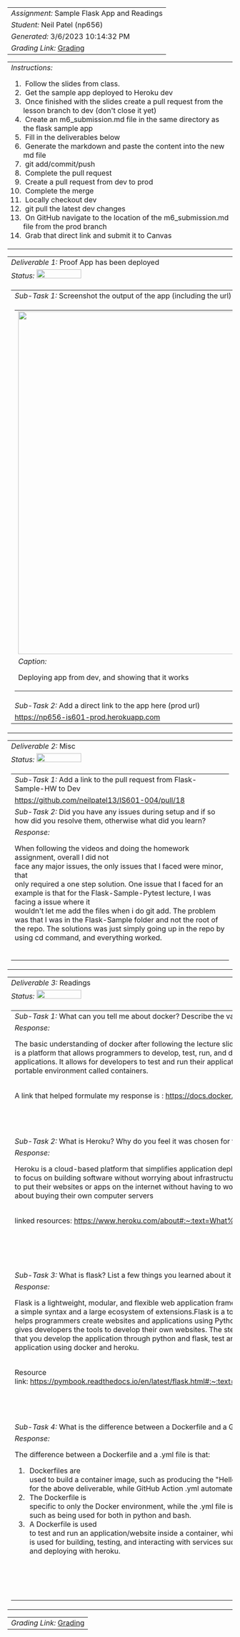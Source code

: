 <table><tr><td> <em>Assignment: </em> Sample Flask App and Readings</td></tr>
<tr><td> <em>Student: </em> Neil Patel (np656)</td></tr>
<tr><td> <em>Generated: </em> 3/6/2023 10:14:32 PM</td></tr>
<tr><td> <em>Grading Link: </em> <a rel="noreferrer noopener" href="https://learn.ethereallab.app/homework/IS601-004-S23/sample-flask-app-and-readings/grade/np656" target="_blank">Grading</a></td></tr></table>
<table><tr><td> <em>Instructions: </em> <ol><li>&nbsp;Follow the slides from class.&nbsp;</li><li>&nbsp;Get the sample app deployed to Heroku dev</li><li>&nbsp;Once finished with the slides create a pull request from the lesson branch to dev (don't close it yet)&nbsp;</li><li>&nbsp;Create an m6_submission.md file in the same directory as the flask sample app&nbsp;</li><li>&nbsp;Fill in the deliverables below&nbsp;</li><li>&nbsp;Generate the markdown and paste the content into the new md file&nbsp;</li><li>&nbsp;git add/commit/push&nbsp;</li><li>&nbsp;Complete the pull request&nbsp;</li><li>&nbsp;Create a pull request from dev to prod&nbsp;</li><li>&nbsp;Complete the merge&nbsp;</li><li>&nbsp;Locally checkout dev&nbsp;</li><li>&nbsp;git pull the latest dev changes&nbsp;</li><li>&nbsp;On GitHub navigate to the location of the m6_submission.md file from the prod branch&nbsp;</li><li>&nbsp;Grab that direct link and submit it to Canvas</li></ol></td></tr></table>
<table><tr><td> <em>Deliverable 1: </em> Proof App has been deployed </td></tr><tr><td><em>Status: </em> <img width="100" height="20" src="https://user-images.githubusercontent.com/54863474/211707773-e6aef7cb-d5b2-4053-bbb1-b09fc609041e.png"></td></tr>
<tr><td><table><tr><td> <em>Sub-Task 1: </em> Screenshot the output of the app (including the url) showing it's running from Heroku dev</td></tr>
<tr><td><table><tr><td><img width="768px" src="https://user-images.githubusercontent.com/90282158/223302938-c4a73189-4b1d-4203-bebc-b4bff47bde7b.png"/></td></tr>
<tr><td> <em>Caption:</em> <p>Deploying app from dev, and showing that it works<br></p>
</td></tr>
</table></td></tr>
<tr><td> <em>Sub-Task 2: </em> Add a direct link to the app here (prod url)</td></tr>
<tr><td> <a rel="noreferrer noopener" target="_blank" href="https://np656-is601-prod.herokuapp.com">https://np656-is601-prod.herokuapp.com</a> </td></tr>
</table></td></tr>
<table><tr><td> <em>Deliverable 2: </em> Misc </td></tr><tr><td><em>Status: </em> <img width="100" height="20" src="https://user-images.githubusercontent.com/54863474/211707773-e6aef7cb-d5b2-4053-bbb1-b09fc609041e.png"></td></tr>
<tr><td><table><tr><td> <em>Sub-Task 1: </em> Add a link to the pull request from Flask-Sample-HW to Dev</td></tr>
<tr><td> <a rel="noreferrer noopener" target="_blank" href="https://github.com/neilpatel13/IS601-004/pull/18">https://github.com/neilpatel13/IS601-004/pull/18</a> </td></tr>
<tr><td> <em>Sub-Task 2: </em> Did you have any issues during setup and if so how did you resolve them, otherwise what did you learn?</td></tr>
<tr><td> <em>Response:</em> <p>When following the videos and doing the homework assignment, overall I did not<br>face any major issues, the only issues that I faced were minor, that<br>only required a one step solution. One issue that I faced for an<br>example is that for the&nbsp;Flask-Sample-Pytest lecture, I was facing a issue where it<br>wouldn&#39;t let me add the files when i do git add. The problem<br>was that I was in the Flask-Sample folder and not the root of<br>the repo. The solutions was just simply going up in the repo by<br>using cd command, and everything worked.<br></p><br></td></tr>
</table></td></tr>
<table><tr><td> <em>Deliverable 3: </em> Readings </td></tr><tr><td><em>Status: </em> <img width="100" height="20" src="https://user-images.githubusercontent.com/54863474/211707773-e6aef7cb-d5b2-4053-bbb1-b09fc609041e.png"></td></tr>
<tr><td><table><tr><td> <em>Sub-Task 1: </em> What can you tell me about docker? Describe the various steps needed to get an app ran inside a docker container in your own words</td></tr>
<tr><td> <em>Response:</em> <p>The basic understanding of docker after following the lecture slides/videos, is that it<br>is a platform that allows programmers to develop, test, run, and deploy their<br>applications. It allows for developers to test and run their applications in a<br>portable environment called containers.<div><br></div><div>A link that helped formulate my response is :&nbsp;<a href="https://docs.docker.com/get-started/overview/">https://docs.docker.com/get-started/overview/</a></div><div><br></div><br></p><br></td></tr>
<tr><td> <em>Sub-Task 2: </em> What is Heroku? Why do you feel it was chosen for this class?</td></tr>
<tr><td> <em>Response:</em> <p>Heroku is a cloud-based platform that simplifies application deployment and management, allowing developers<br>to focus on building software without worrying about infrastructure. Heroku allows for people<br>to put their websites or apps on the internet without having to worry<br>about buying their own computer servers<div><br></div><div>linked resources:&nbsp;<a href="https://www.heroku.com/about#:~:text=What%20is%20Heroku%3F,getting%20their%20apps%20to%20market">https://www.heroku.com/about#:~:text=What%20is%20Heroku%3F,getting%20their%20apps%20to%20market</a>.<br><div><br></div><div><br></div></div><br></p><br></td></tr>
<tr><td> <em>Sub-Task 3: </em> What is flask? List a few things you learned about it</td></tr>
<tr><td> <em>Response:</em> <p>Flask is a lightweight, modular, and flexible web application framework for Python, with<br>a simple syntax and a large ecosystem of extensions.Flask is a tool that<br>helps programmers create websites and applications using Python. Flask is a framework that<br>gives developers the tools to develop their own websites. The steps involved is<br>that you develop the application through python and flask, test and run the<br>application using docker and heroku.<div><br></div><div>Resource link:&nbsp;<a href="https://pymbook.readthedocs.io/en/latest/flask.html#:~:text=Flask%20is%20a%20web%20framework,application%20or%20a%20commercial%20website">https://pymbook.readthedocs.io/en/latest/flask.html#:~:text=Flask%20is%20a%20web%20framework,application%20or%20a%20commercial%20website</a>.</div><div><br></div><br></p><br></td></tr>
<tr><td> <em>Sub-Task 4: </em> What is the difference between a Dockerfile and a Github Action .yml file?</td></tr>
<tr><td> <em>Response:</em> <p>The difference between a Dockerfile and a .yml file is that:<div><ol style="border: 0px<br>solid rgb(217, 217, 227); box-sizing: border-box; --tw-border-spacing-x:0; --tw-border-spacing-y:0; --tw-translate-x:0; --tw-translate-y:0; --tw-rotate:0; --tw-skew-x:0; --tw-skew-y:0;<br>--tw-scale-x:1; --tw-scale-y:1; --tw-pan-x: ; --tw-pan-y: ; --tw-pinch-zoom: ; --tw-scroll-snap-strictness:proximity; --tw-ordinal: ; --tw-slashed-zero: ;<br>--tw-numeric-figure: ; --tw-numeric-spacing: ; --tw-numeric-fraction: ; --tw-ring-inset: ; --tw-ring-offset-width:0px; --tw-ring-offset-color:#fff; --tw-ring-color:rgba(59,130,246,0.5); --tw-ring-offset-shadow:0 0<br>transparent; --tw-ring-shadow:0 0 transparent; --tw-shadow:0 0 transparent; --tw-shadow-colored:0 0 transparent; --tw-blur: ; --tw-brightness:<br>; --tw-contrast: ; --tw-grayscale: ; --tw-hue-rotate: ; --tw-invert: ; --tw-saturate: ; --tw-sepia: ;<br>--tw-drop-shadow: ; --tw-backdrop-blur: ; --tw-backdrop-brightness: ; --tw-backdrop-contrast: ; --tw-backdrop-grayscale: ; --tw-backdrop-hue-rotate: ; --tw-backdrop-invert:<br>; --tw-backdrop-opacity: ; --tw-backdrop-saturate: ; --tw-backdrop-sepia: ; list-style-position: initial; list-style-image: initial; margin: 0px;<br>padding: 0px 0px 0px 1rem; counter-reset: item 0; display: flex; flex-direction: column;"><li style="border:<br>0px solid rgb(217, 217, 227); box-sizing: border-box; --tw-border-spacing-x:0; --tw-border-spacing-y:0; --tw-translate-x:0; --tw-translate-y:0; --tw-rotate:0; --tw-skew-x:0;<br>--tw-skew-y:0; --tw-scale-x:1; --tw-scale-y:1; --tw-pan-x: ; --tw-pan-y: ; --tw-pinch-zoom: ; --tw-scroll-snap-strictness:proximity; --tw-ordinal: ; --tw-slashed-zero:<br>; --tw-numeric-figure: ; --tw-numeric-spacing: ; --tw-numeric-fraction: ; --tw-ring-inset: ; --tw-ring-offset-width:0px; --tw-ring-offset-color:#fff; --tw-ring-color:rgba(59,130,246,0.5); --tw-ring-offset-shadow:0<br>0 transparent; --tw-ring-shadow:0 0 transparent; --tw-shadow:0 0 transparent; --tw-shadow-colored:0 0 transparent; --tw-blur: ;<br>--tw-brightness: ; --tw-contrast: ; --tw-grayscale: ; --tw-hue-rotate: ; --tw-invert: ; --tw-saturate: ; --tw-sepia:<br>; --tw-drop-shadow: ; --tw-backdrop-blur: ; --tw-backdrop-brightness: ; --tw-backdrop-contrast: ; --tw-backdrop-grayscale: ; --tw-backdrop-hue-rotate: ;<br>--tw-backdrop-invert: ; --tw-backdrop-opacity: ; --tw-backdrop-saturate: ; --tw-backdrop-sepia: ; margin: 0px; padding-left: 0.375em;">Dockerfiles are<br>used to build a container image, such as producing the &quot;Hello World&quot; needed<br>for the above deliverable, while GitHub Action .yml automates software workflows.</li><li style="border: 0px<br>solid rgb(217, 217, 227); box-sizing: border-box; --tw-border-spacing-x:0; --tw-border-spacing-y:0; --tw-translate-x:0; --tw-translate-y:0; --tw-rotate:0; --tw-skew-x:0; --tw-skew-y:0;<br>--tw-scale-x:1; --tw-scale-y:1; --tw-pan-x: ; --tw-pan-y: ; --tw-pinch-zoom: ; --tw-scroll-snap-strictness:proximity; --tw-ordinal: ; --tw-slashed-zero: ;<br>--tw-numeric-figure: ; --tw-numeric-spacing: ; --tw-numeric-fraction: ; --tw-ring-inset: ; --tw-ring-offset-width:0px; --tw-ring-offset-color:#fff; --tw-ring-color:rgba(59,130,246,0.5); --tw-ring-offset-shadow:0 0<br>transparent; --tw-ring-shadow:0 0 transparent; --tw-shadow:0 0 transparent; --tw-shadow-colored:0 0 transparent; --tw-blur: ; --tw-brightness:<br>; --tw-contrast: ; --tw-grayscale: ; --tw-hue-rotate: ; --tw-invert: ; --tw-saturate: ; --tw-sepia: ;<br>--tw-drop-shadow: ; --tw-backdrop-blur: ; --tw-backdrop-brightness: ; --tw-backdrop-contrast: ; --tw-backdrop-grayscale: ; --tw-backdrop-hue-rotate: ; --tw-backdrop-invert:<br>; --tw-backdrop-opacity: ; --tw-backdrop-saturate: ; --tw-backdrop-sepia: ; margin: 0px; padding-left: 0.375em;">The Dockerfile is<br>specific to only the Docker environment, while the .yml file is more general-purpose,<br>such as being used for both in python and bash.</li><li style="border: 0px solid<br>rgb(217, 217, 227); box-sizing: border-box; --tw-border-spacing-x:0; --tw-border-spacing-y:0; --tw-translate-x:0; --tw-translate-y:0; --tw-rotate:0; --tw-skew-x:0; --tw-skew-y:0; --tw-scale-x:1;<br>--tw-scale-y:1; --tw-pan-x: ; --tw-pan-y: ; --tw-pinch-zoom: ; --tw-scroll-snap-strictness:proximity; --tw-ordinal: ; --tw-slashed-zero: ; --tw-numeric-figure:<br>; --tw-numeric-spacing: ; --tw-numeric-fraction: ; --tw-ring-inset: ; --tw-ring-offset-width:0px; --tw-ring-offset-color:#fff; --tw-ring-color:rgba(59,130,246,0.5); --tw-ring-offset-shadow:0 0 transparent;<br>--tw-ring-shadow:0 0 transparent; --tw-shadow:0 0 transparent; --tw-shadow-colored:0 0 transparent; --tw-blur: ; --tw-brightness: ;<br>--tw-contrast: ; --tw-grayscale: ; --tw-hue-rotate: ; --tw-invert: ; --tw-saturate: ; --tw-sepia: ; --tw-drop-shadow:<br>; --tw-backdrop-blur: ; --tw-backdrop-brightness: ; --tw-backdrop-contrast: ; --tw-backdrop-grayscale: ; --tw-backdrop-hue-rotate: ; --tw-backdrop-invert: ;<br>--tw-backdrop-opacity: ; --tw-backdrop-saturate: ; --tw-backdrop-sepia: ; margin: 0px; padding-left: 0.375em;">A Dockerfile is used<br>to test and run an application/website inside a container, while&nbsp; the .yml file<br>is used for building, testing, and interacting with services such as working with<br>and deploying with heroku.</li></ol><div><br></div><div><br></div></div><br></p><br></td></tr>
</table></td></tr>
<table><tr><td><em>Grading Link: </em><a rel="noreferrer noopener" href="https://learn.ethereallab.app/homework/IS601-004-S23/sample-flask-app-and-readings/grade/np656" target="_blank">Grading</a></td></tr></table>